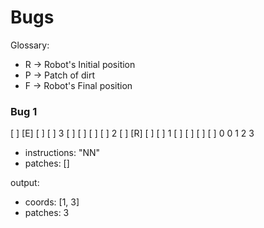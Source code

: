 # Bugs

Glossary:
- R -> Robot's Initial position
- P -> Patch of dirt
- F -> Robot's Final position

### Bug 1

[ ] [E] [ ] [ ] 3
[ ] [ ] [ ] [ ] 2
[ ] [R] [ ] [ ] 1
[ ] [ ] [ ] [ ] 0
 0   1   2   3

- instructions: "NN"
- patches: []

output:
  - coords: [1, 3]
  - patches: 3
